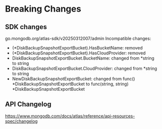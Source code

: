 # Breaking Changes

## SDK changes

go.mongodb.org/atlas-sdk/v20250312007/admin
Incompatible changes:

- (\*DiskBackupSnapshotExportBucket).HasBucketName: removed
- (\*DiskBackupSnapshotExportBucket).HasCloudProvider: removed
- DiskBackupSnapshotExportBucket.BucketName: changed from \*string to string
- DiskBackupSnapshotExportBucket.CloudProvider: changed from \*string to string
- NewDiskBackupSnapshotExportBucket: changed from func() *DiskBackupSnapshotExportBucket to func(string, string) *DiskBackupSnapshotExportBucket

## API Changelog

https://www.mongodb.com/docs/atlas/reference/api-resources-spec/changelog
